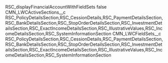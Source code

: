 <?xml version="1.0" encoding="UTF-8"?>
<CustomMetadata xmlns="http://soap.sforce.com/2006/04/metadata" xmlns:xsi="http://www.w3.org/2001/XMLSchema-instance" xmlns:xsd="http://www.w3.org/2001/XMLSchema">
    <label>RSC_displayFinancialAccountWithFieldSets</label>
    <protected>false</protected>
    <values>
        <field>CMN_LWCActiveSections__c</field>
        <value xsi:type="xsd:string">RSC_PolicyDetailsSection,RSC_CessionDetails,RSC_PaymentDetailsSection,RSC_BankDetailsSection,RSC_StopOrderDetailsSection,RSC_InvestmentDetailsSection,RSC_ExactIncomeDetailsSection,RSC_IllustrativeValues,RSC_IncomeDetailsSection,RSC_SystemInformationSection</value>
    </values>
    <values>
        <field>CMN_LWCFieldSets__c</field>
        <value xsi:type="xsd:string">RSC_PolicyDetailsSection,RSC_CessionDetails,RSC_PaymentDetailsSection,RSC_BankDetailsSection,RSC_StopOrderDetailsSection,RSC_InvestmentDetailsSection,RSC_ExactIncomeDetailsSection,RSC_IllustrativeValues,RSC_IncomeDetailsSection,RSC_SystemInformationSection</value>
    </values>
</CustomMetadata>
